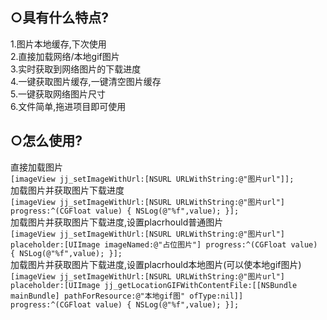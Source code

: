 ○具有什么特点?
--
1.图片本地缓存,下次使用</br>
2.直接加载网络/本地gif图片</br>
3.实时获取到网络图片的下载进度</br>
4.一键获取图片缓存,一键清空图片缓存</br>
5.一键获取网络图片尺寸</br>
6.文件简单,拖进项目即可使用</br>

○怎么使用?
--
直接加载图片</br>
`
[imageView jj_setImageWithUrl:[NSURL URLWithString:@"图片url"]];
`</br>
加载图片并获取图片下载进度</br>
`
[imageView jj_setImageWithUrl:[NSURL URLWithString:@"图片url"] progress:^(CGFloat value) {
NSLog(@"%f",value);
}];
`</br>
加载图片并获取图片下载进度,设置placrhould普通图片</br>
`
[imageView jj_setImageWithUrl:[NSURL URLWithString:@"图片url"] placeholder:[UIImage imageNamed:@"占位图片"] progress:^(CGFloat value) {
NSLog(@"%f",value);
}];
`</br>
加载图片并获取图片下载进度,设置placrhould本地图片(可以使本地gif图片)</br>
`
[imageView jj_setImageWithUrl:[NSURL URLWithString:@"图片url"] placeholder:[UIImage jj_getLocationGIFWithContentFile:[[NSBundle mainBundle] pathForResource:@"本地gif图" ofType:nil]] progress:^(CGFloat value) {
NSLog(@"%f",value);
}];
`
        
        
        
        
        
        
        
        
